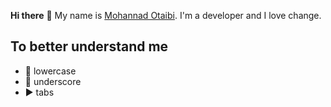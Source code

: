 **Hi there** 👋 My name is [Mohannad Otaibi](https://www.mohannadotaibi.com). I'm a developer and I love change.

## To better understand me
- 🔡 lowercase
- 🔻 underscore
- ▶️ tabs
